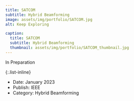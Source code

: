 ```yaml
---
title: SATCOM
subtitle: Hybrid Beamforming
image: assets/img/portfolio/SATCOM.jpg
alt: Keep Exploring

caption:
  title: SATCOM
  subtitle: Hybrid Beamforming
  thumbnail: assets/img/portfolio/SATCOM_thumbnail.jpg
---
```

In Preparation

{:.list-inline}
- Date: January 2023
- Publish: IEEE
- Category: Hybrid Beamforming

